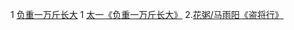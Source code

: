 1 <a href="http://music.163.com/song/1406686876/?userid=573911603"  target="_blank">负重一万斤长大</a>
1 [太一《负重一万斤长大》](http://music.163.com/song/1406686876/?userid=573911603)
2.[花粥/马雨阳《盗将行》](http://music.163.com/song/574566207/?userid=573911603)
